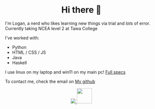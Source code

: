 <h1 align="center"> Hi there 👋 </h1>

I'm Logan, a nerd who likes learning new things via trial and _lots_ of error. Currently taking NCEA level 2 at Tawa College

I've worked with:
 - Python 
 - HTML / CSS / JS
 - Java
 - Haskell 

I use linux on my laptop and win11 on my main pc! [Full specs](https://github.com/AltraMage/AltraMage/blob/main/computer.md)

To contact me, check the email on [My github](https://github.com/AltraMage)


<p align="center"; float="left">
  <a href="https://github.com/altramage">
    <img src="https://komarev.com/ghpvc/?username=altramage&color=blue&style=for-the-badge)" />
  </a>
  <img width="50px" src="https://avatars.githubusercontent.com/u/49747037?s=400&u=998d2270652bf4598be6e329314b0566b04d1858&v=4" border-radius="25px" />
</p>
